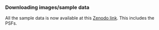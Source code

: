 ### Downloading images/sample data

All the sample data is now available at this [Zenodo link](https://doi.org/10.5281/zenodo.7117783). This  includes the PSFs.